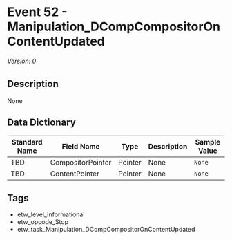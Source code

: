 # Event 52 - Manipulation_DCompCompositorOnContentUpdated
###### Version: 0

## Description
None

## Data Dictionary
|Standard Name|Field Name|Type|Description|Sample Value|
|---|---|---|---|---|
|TBD|CompositorPointer|Pointer|None|`None`|
|TBD|ContentPointer|Pointer|None|`None`|

## Tags
* etw_level_Informational
* etw_opcode_Stop
* etw_task_Manipulation_DCompCompositorOnContentUpdated